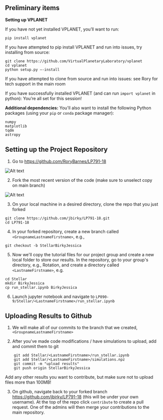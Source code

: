## Preliminary items

**Setting up VPLANET**

If you have not yet installed VPLANET, you’ll want to run:
 ```
pip install vplanet
```
If you have attempted to pip install VPLANET and run into issues, try installing from source: 
```
git clone https://github.com/VirtualPlanetaryLaboratory/vplanet 
cd vplanet
python setup.py –-install
```
If you have attempted to clone from source and run into issues:
see Rory for tech support in the main room

If you have successfully installed VPLANET (and can run `import vplanet` in python):
You’re all set for this session! 

**Additional dependencies:** You'll also want to install the following Python packages (using your `pip` or `conda` package manager):
```
numpy
matplotlib
tqdm
astropy
```

## Setting up the Project Repository

1. Go to https://github.com/RoryBarnes/LP791-18

![Alt text](images/step1.png)

2. Fork the most recent version of the code (make sure to unselect copy on main branch)

![Alt text](images/step2.png)

3. On your local machine in a desired directory, clone the repo that you just forked
```
git clone https://github.com/jbirky/LP791-18.git 
cd LP791-18
```

4. In your forked repository, create a new branch called `<GroupnameLastnameFirstname>`, e.g., 
```
git checkout -b StellarBirkyJessica
```

5. Now we'll copy the tutorial files for our project group and create a new local folder to store our results. In the repository, go to your group's directory, e.g., Rotation, and create a directory called `<LastnameFirstname>`, e.g.
```
cd Stellar
mkdir BirkyJessica
cp run_stellar.ipynb BirkyJessica
```

6. Launch jupyter notebook and navigate to `LP890-9/Stellar/<LastnameFirstname>/run_stellar.ipynb`

## Uploading Results to Github

1. We will make all of our commits to the branch that we created, `<GroupnameLastnameFirstname>`

2. After you've made code modifications / have simulations to upload, add and commit them to git 
```
	git add Stellar/<LastnameFirstname>/run_stellar.ipynb
	git add Stellar/<LastnameFirstname>/simulations.npz
	git commit -m "upload results"
	git push origin StellarBirkyJessica
```
Add any other results you want to contribute, but make sure not to upload files more than 100MB! 

3. On github, navigate back to your forked branch https://github.com/jbirky/LP791-18 (this will be under your own username). At the top of the repo click `contribute` to create a pull request. One of the admins will then merge your contributions to the main repository.


